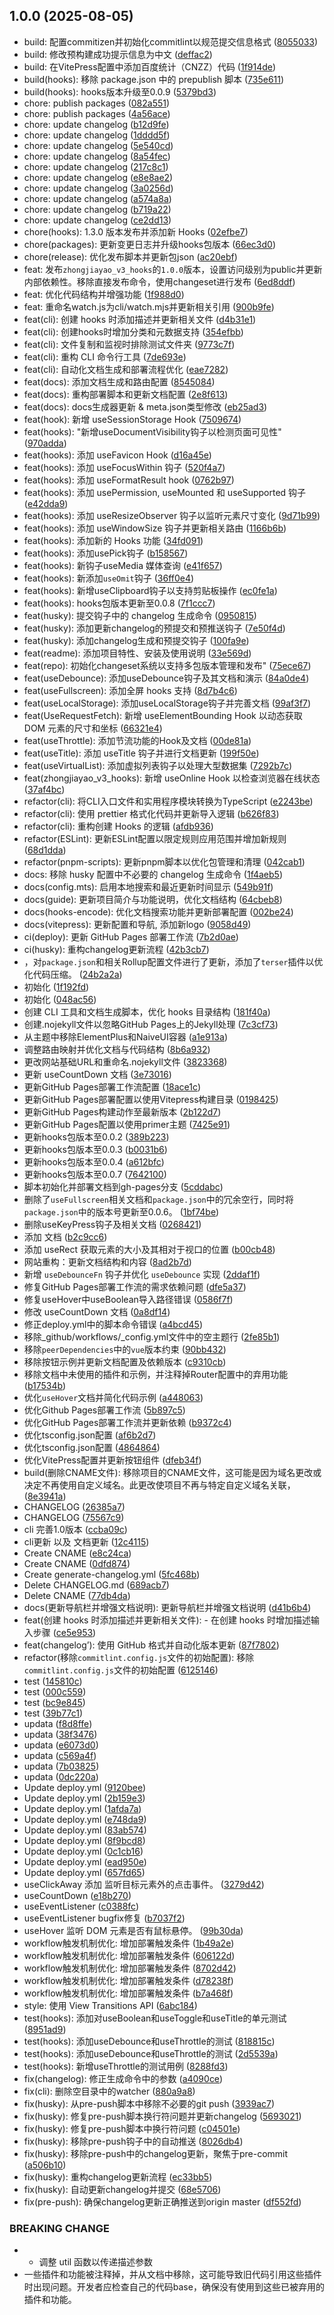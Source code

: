## 1.0.0 (2025-08-05)

* build: 配置commitizen并初始化commitlint以规范提交信息格式 ([8055033](https://github.com/zjydipingxian/hooks-encode/commit/8055033))
* build: 修改预构建成功提示信息为中文 ([deffac2](https://github.com/zjydipingxian/hooks-encode/commit/deffac2))
* build: 在VitePress配置中添加百度统计（CNZZ）代码 ([1f914de](https://github.com/zjydipingxian/hooks-encode/commit/1f914de))
* build(hooks): 移除 package.json 中的 prepublish 脚本 ([735e611](https://github.com/zjydipingxian/hooks-encode/commit/735e611))
* build(hooks): hooks版本升级至0.0.9 ([5379bd3](https://github.com/zjydipingxian/hooks-encode/commit/5379bd3))
* chore: publish packages ([082a551](https://github.com/zjydipingxian/hooks-encode/commit/082a551))
* chore: publish packages ([4a56ace](https://github.com/zjydipingxian/hooks-encode/commit/4a56ace))
* chore: update changelog ([b12d9fe](https://github.com/zjydipingxian/hooks-encode/commit/b12d9fe))
* chore: update changelog ([1dddd5f](https://github.com/zjydipingxian/hooks-encode/commit/1dddd5f))
* chore: update changelog ([5e540cd](https://github.com/zjydipingxian/hooks-encode/commit/5e540cd))
* chore: update changelog ([8a54fec](https://github.com/zjydipingxian/hooks-encode/commit/8a54fec))
* chore: update changelog ([217c8c1](https://github.com/zjydipingxian/hooks-encode/commit/217c8c1))
* chore: update changelog ([e8e8ae2](https://github.com/zjydipingxian/hooks-encode/commit/e8e8ae2))
* chore: update changelog ([3a0256d](https://github.com/zjydipingxian/hooks-encode/commit/3a0256d))
* chore: update changelog ([a574a8a](https://github.com/zjydipingxian/hooks-encode/commit/a574a8a))
* chore: update changelog ([b719a22](https://github.com/zjydipingxian/hooks-encode/commit/b719a22))
* chore: update changelog ([ce2dd13](https://github.com/zjydipingxian/hooks-encode/commit/ce2dd13))
* chore(hooks): 1.3.0 版本发布并添加新 Hooks ([02efbe7](https://github.com/zjydipingxian/hooks-encode/commit/02efbe7))
* chore(packages): 更新变更日志并升级hooks包版本 ([66ec3d0](https://github.com/zjydipingxian/hooks-encode/commit/66ec3d0))
* chore(release): 优化发布脚本并更新包json ([ac20ebf](https://github.com/zjydipingxian/hooks-encode/commit/ac20ebf))
* feat: 发布`zhongjiayao_v3_hooks`的`1.0.0`版本，设置访问级别为public并更新内部依赖性。移除直接发布命令，使用changeset进行发布 ([6ed8ddf](https://github.com/zjydipingxian/hooks-encode/commit/6ed8ddf))
* feat: 优化代码结构并增强功能 ([1f988d0](https://github.com/zjydipingxian/hooks-encode/commit/1f988d0))
* feat: 重命名watch.js为cli/watch.mjs并更新相关引用 ([900b9fe](https://github.com/zjydipingxian/hooks-encode/commit/900b9fe))
* feat(cli): 创建 hooks 时添加描述并更新相关文件 ([d4b31e1](https://github.com/zjydipingxian/hooks-encode/commit/d4b31e1))
* feat(cli): 创建hooks时增加分类和元数据支持 ([354efbb](https://github.com/zjydipingxian/hooks-encode/commit/354efbb))
* feat(cli): 文件复制和监视时排除测试文件夹 ([9773c7f](https://github.com/zjydipingxian/hooks-encode/commit/9773c7f))
* feat(cli): 重构 CLI 命令行工具 ([7de693e](https://github.com/zjydipingxian/hooks-encode/commit/7de693e))
* feat(cli): 自动化文档生成和部署流程优化 ([eae7282](https://github.com/zjydipingxian/hooks-encode/commit/eae7282))
* feat(docs): 添加文档生成和路由配置 ([8545084](https://github.com/zjydipingxian/hooks-encode/commit/8545084))
* feat(docs): 重构部署脚本和更新文档配置 ([2e8f613](https://github.com/zjydipingxian/hooks-encode/commit/2e8f613))
* feat(docs): docs生成器更新 & meta.json类型修改 ([eb25ad3](https://github.com/zjydipingxian/hooks-encode/commit/eb25ad3))
* feat(hook): 新增 useSessionStorage Hook ([7509674](https://github.com/zjydipingxian/hooks-encode/commit/7509674))
* feat(hooks): "新增useDocumentVisibility钩子以检测页面可见性" ([970adda](https://github.com/zjydipingxian/hooks-encode/commit/970adda))
* feat(hooks): 添加 useFavicon Hook ([d16a45e](https://github.com/zjydipingxian/hooks-encode/commit/d16a45e))
* feat(hooks): 添加 useFocusWithin 钩子 ([520f4a7](https://github.com/zjydipingxian/hooks-encode/commit/520f4a7))
* feat(hooks): 添加 useFormatResult hook ([0762b97](https://github.com/zjydipingxian/hooks-encode/commit/0762b97))
* feat(hooks): 添加 usePermission, useMounted 和 useSupported 钩子 ([e42dda9](https://github.com/zjydipingxian/hooks-encode/commit/e42dda9))
* feat(hooks): 添加 useResizeObserver 钩子以监听元素尺寸变化 ([9d71b99](https://github.com/zjydipingxian/hooks-encode/commit/9d71b99))
* feat(hooks): 添加 useWindowSize 钩子并更新相关路由 ([1166b6b](https://github.com/zjydipingxian/hooks-encode/commit/1166b6b))
* feat(hooks): 添加新的 Hooks 功能 ([34fd091](https://github.com/zjydipingxian/hooks-encode/commit/34fd091))
* feat(hooks): 添加usePick钩子 ([b158567](https://github.com/zjydipingxian/hooks-encode/commit/b158567))
* feat(hooks): 新钩子useMedia 媒体查询 ([e41f657](https://github.com/zjydipingxian/hooks-encode/commit/e41f657))
* feat(hooks): 新添加`useOmit`钩子 ([36ff0e4](https://github.com/zjydipingxian/hooks-encode/commit/36ff0e4))
* feat(hooks): 新增useClipboard钩子以支持剪贴板操作 ([ec0fe1a](https://github.com/zjydipingxian/hooks-encode/commit/ec0fe1a))
* feat(hooks): hooks包版本更新至0.0.8 ([7f1ccc7](https://github.com/zjydipingxian/hooks-encode/commit/7f1ccc7))
* feat(husky): 提交钩子中的 changelog 生成命令 ([0950815](https://github.com/zjydipingxian/hooks-encode/commit/0950815))
* feat(husky): 添加更新changelog的预提交和预推送钩子 ([7e50f4d](https://github.com/zjydipingxian/hooks-encode/commit/7e50f4d))
* feat(husky): 添加changelog生成和预提交钩子 ([100fa9e](https://github.com/zjydipingxian/hooks-encode/commit/100fa9e))
* feat(readme): 添加项目特性、安装及使用说明 ([33e569d](https://github.com/zjydipingxian/hooks-encode/commit/33e569d))
* feat(repo): 初始化changeset系统以支持多包版本管理和发布" ([75ece67](https://github.com/zjydipingxian/hooks-encode/commit/75ece67))
* feat(useDebounce): 添加useDebounce钩子及其文档和演示 ([84a0de4](https://github.com/zjydipingxian/hooks-encode/commit/84a0de4))
* feat(useFullscreen): 添加全屏 hooks 支持 ([8d7b4c6](https://github.com/zjydipingxian/hooks-encode/commit/8d7b4c6))
* feat(useLocalStorage): 添加useLocalStorage钩子并完善文档 ([99af3f7](https://github.com/zjydipingxian/hooks-encode/commit/99af3f7))
* feat(UseRequestFetch): 新增 useElementBounding Hook 以动态获取 DOM 元素的尺寸和坐标 ([66321e4](https://github.com/zjydipingxian/hooks-encode/commit/66321e4))
* feat(useThrottle): 添加节流功能的Hook及文档 ([00de81a](https://github.com/zjydipingxian/hooks-encode/commit/00de81a))
* feat(useTitle): 添加 useTitle 钩子并进行文档更新 ([199f50e](https://github.com/zjydipingxian/hooks-encode/commit/199f50e))
* feat(useVirtualList): 添加虚拟列表钩子以处理大型数据集 ([7292b7c](https://github.com/zjydipingxian/hooks-encode/commit/7292b7c))
* feat(zhongjiayao_v3_hooks): 新增 useOnline Hook 以检查浏览器在线状态 ([37af4bc](https://github.com/zjydipingxian/hooks-encode/commit/37af4bc))
* refactor(cli): 将CLI入口文件和实用程序模块转换为TypeScript ([e2243be](https://github.com/zjydipingxian/hooks-encode/commit/e2243be))
* refactor(cli): 使用 prettier 格式化代码并更新导入逻辑 ([b626f83](https://github.com/zjydipingxian/hooks-encode/commit/b626f83))
* refactor(cli): 重构创建 Hooks 的逻辑 ([afdb936](https://github.com/zjydipingxian/hooks-encode/commit/afdb936))
* refactor(ESLint): 更新ESLint配置以限定规则应用范围并增加新规则 ([68d1dda](https://github.com/zjydipingxian/hooks-encode/commit/68d1dda))
* refactor(pnpm-scripts): 更新pnpm脚本以优化包管理和清理 ([042cab1](https://github.com/zjydipingxian/hooks-encode/commit/042cab1))
* docs: 移除 husky 配置中不必要的 changelog 生成命令 ([1f4aeb5](https://github.com/zjydipingxian/hooks-encode/commit/1f4aeb5))
* docs(config.mts): 启用本地搜索和最近更新时间显示 ([549b91f](https://github.com/zjydipingxian/hooks-encode/commit/549b91f))
* docs(guide): 更新项目简介与功能说明，优化文档结构 ([64cbeb8](https://github.com/zjydipingxian/hooks-encode/commit/64cbeb8))
* docs(hooks-encode): 优化文档搜索功能并更新部署配置 ([002be24](https://github.com/zjydipingxian/hooks-encode/commit/002be24))
* docs(vitepress): 更新配置和导航, 添加新logo ([9058d49](https://github.com/zjydipingxian/hooks-encode/commit/9058d49))
* ci(deploy): 更新 GitHub Pages 部署工作流 ([7b2d0ae](https://github.com/zjydipingxian/hooks-encode/commit/7b2d0ae))
* ci(husky): 重构changelog更新流程 ([42b3cb7](https://github.com/zjydipingxian/hooks-encode/commit/42b3cb7))
* ，对`package.json`和相关Rollup配置文件进行了更新，添加了`terser`插件以优化代码压缩。 ([24b2a2a](https://github.com/zjydipingxian/hooks-encode/commit/24b2a2a))
* 初始化 ([1f192fd](https://github.com/zjydipingxian/hooks-encode/commit/1f192fd))
* 初始化 ([048ac56](https://github.com/zjydipingxian/hooks-encode/commit/048ac56))
* 创建 CLI 工具和文档生成脚本，优化 hooks 目录结构 ([181f40a](https://github.com/zjydipingxian/hooks-encode/commit/181f40a))
* 创建.nojekyll文件以忽略GitHub Pages上的Jekyll处理 ([7c3cf73](https://github.com/zjydipingxian/hooks-encode/commit/7c3cf73))
* 从主题中移除ElementPlus和NaiveUI容器 ([a1e913a](https://github.com/zjydipingxian/hooks-encode/commit/a1e913a))
* 调整路由映射并优化文档与代码结构 ([8b6a932](https://github.com/zjydipingxian/hooks-encode/commit/8b6a932))
* 更改网站基础URL和重命名.nojekyll文件 ([3823368](https://github.com/zjydipingxian/hooks-encode/commit/3823368))
* 更新  useCountDown 文档 ([3e73016](https://github.com/zjydipingxian/hooks-encode/commit/3e73016))
* 更新GitHub Pages部署工作流配置 ([18ace1c](https://github.com/zjydipingxian/hooks-encode/commit/18ace1c))
* 更新GitHub Pages部署配置以使用Vitepress构建目录 ([0198425](https://github.com/zjydipingxian/hooks-encode/commit/0198425))
* 更新GitHub Pages构建动作至最新版本 ([2b122d7](https://github.com/zjydipingxian/hooks-encode/commit/2b122d7))
* 更新GitHub Pages配置以使用primer主题 ([7425e91](https://github.com/zjydipingxian/hooks-encode/commit/7425e91))
* 更新hooks包版本至0.0.2 ([389b223](https://github.com/zjydipingxian/hooks-encode/commit/389b223))
* 更新hooks包版本至0.0.3 ([b0031b6](https://github.com/zjydipingxian/hooks-encode/commit/b0031b6))
* 更新hooks包版本至0.0.4 ([a612bfc](https://github.com/zjydipingxian/hooks-encode/commit/a612bfc))
* 更新hooks包版本至0.0.7 ([7642100](https://github.com/zjydipingxian/hooks-encode/commit/7642100))
* 脚本初始化并部署文档到gh-pages分支 ([5cddabc](https://github.com/zjydipingxian/hooks-encode/commit/5cddabc))
* 删除了`useFullscreen`相关文档和`package.json`中的冗余空行，同时将`package.json`中的版本号更新至0.0.6。 ([1bf74be](https://github.com/zjydipingxian/hooks-encode/commit/1bf74be))
* 删除useKeyPress钩子及相关文档 ([0268421](https://github.com/zjydipingxian/hooks-encode/commit/0268421))
* 添加 文档 ([b2c9cc6](https://github.com/zjydipingxian/hooks-encode/commit/b2c9cc6))
* 添加 useRect  获取元素的大小及其相对于视口的位置 ([b00cb48](https://github.com/zjydipingxian/hooks-encode/commit/b00cb48))
* 网站重构：更新文档结构和内容 ([8ad2b7d](https://github.com/zjydipingxian/hooks-encode/commit/8ad2b7d))
* 新增 `useDebounceFn` 钩子并优化 `useDebounce` 实现 ([2ddaf1f](https://github.com/zjydipingxian/hooks-encode/commit/2ddaf1f))
* 修复GitHub Pages部署工作流的需求依赖问题 ([dfe5a37](https://github.com/zjydipingxian/hooks-encode/commit/dfe5a37))
* 修复useHover中useBoolean导入路径错误 ([0586f7f](https://github.com/zjydipingxian/hooks-encode/commit/0586f7f))
* 修改 useCountDown 文档 ([0a8df14](https://github.com/zjydipingxian/hooks-encode/commit/0a8df14))
* 修正deploy.yml中的脚本命令错误 ([a4bcd45](https://github.com/zjydipingxian/hooks-encode/commit/a4bcd45))
* 移除_github/workflows/_config.yml文件中的空主题行 ([2fe85b1](https://github.com/zjydipingxian/hooks-encode/commit/2fe85b1))
* 移除`peerDependencies`中的`vue`版本约束 ([90bb432](https://github.com/zjydipingxian/hooks-encode/commit/90bb432))
* 移除按钮示例并更新文档配置及依赖版本 ([c9310cb](https://github.com/zjydipingxian/hooks-encode/commit/c9310cb))
* 移除文档中未使用的插件和示例，并注释掉Router配置中的弃用功能 ([b17534b](https://github.com/zjydipingxian/hooks-encode/commit/b17534b))
* 优化`useHover`文档并简化代码示例 ([a448063](https://github.com/zjydipingxian/hooks-encode/commit/a448063))
* 优化Github Pages部署工作流 ([5b897c5](https://github.com/zjydipingxian/hooks-encode/commit/5b897c5))
* 优化GitHub Pages部署工作流并更新依赖 ([b9372c4](https://github.com/zjydipingxian/hooks-encode/commit/b9372c4))
* 优化tsconfig.json配置 ([af6b2d7](https://github.com/zjydipingxian/hooks-encode/commit/af6b2d7))
* 优化tsconfig.json配置 ([4864864](https://github.com/zjydipingxian/hooks-encode/commit/4864864))
* 优化VitePress配置并更新按钮组件 ([dfeb34f](https://github.com/zjydipingxian/hooks-encode/commit/dfeb34f))
* build(删除CNAME文件): 移除项目的CNAME文件，这可能是因为域名更改或决定不再使用自定义域名。此更改使项目不再与特定自定义域名关联， ([8e3941a](https://github.com/zjydipingxian/hooks-encode/commit/8e3941a))
* CHANGELOG ([26385a7](https://github.com/zjydipingxian/hooks-encode/commit/26385a7))
* CHANGELOG ([75567c9](https://github.com/zjydipingxian/hooks-encode/commit/75567c9))
* cli 完善1.0版本 ([ccba09c](https://github.com/zjydipingxian/hooks-encode/commit/ccba09c))
* cli更新 以及 文档更新 ([12c4115](https://github.com/zjydipingxian/hooks-encode/commit/12c4115))
* Create CNAME ([e8c24ca](https://github.com/zjydipingxian/hooks-encode/commit/e8c24ca))
* Create CNAME ([0dfd874](https://github.com/zjydipingxian/hooks-encode/commit/0dfd874))
* Create generate-changelog.yml ([5fc468b](https://github.com/zjydipingxian/hooks-encode/commit/5fc468b))
* Delete CHANGELOG.md ([689acb7](https://github.com/zjydipingxian/hooks-encode/commit/689acb7))
* Delete CNAME ([77db4da](https://github.com/zjydipingxian/hooks-encode/commit/77db4da))
* docs(更新导航栏并增强文档说明): 更新导航栏并增强文档说明 ([d41b6b4](https://github.com/zjydipingxian/hooks-encode/commit/d41b6b4))
* feat(创建 hooks 时添加描述并更新相关文件): - 在创建 hooks 时增加描述输入步骤 ([ce5e953](https://github.com/zjydipingxian/hooks-encode/commit/ce5e953))
* feat(changelog’): 使用 GitHub 格式并自动化版本更新 ([87f7802](https://github.com/zjydipingxian/hooks-encode/commit/87f7802))
* refactor(移除`commitlint.config.js`文件的初始配置): 移除`commitlint.config.js`文件的初始配置 ([6125146](https://github.com/zjydipingxian/hooks-encode/commit/6125146))
* test ([145810c](https://github.com/zjydipingxian/hooks-encode/commit/145810c))
* test ([000c559](https://github.com/zjydipingxian/hooks-encode/commit/000c559))
* test ([bc9e845](https://github.com/zjydipingxian/hooks-encode/commit/bc9e845))
* test ([39b77c1](https://github.com/zjydipingxian/hooks-encode/commit/39b77c1))
* updata ([f8d8ffe](https://github.com/zjydipingxian/hooks-encode/commit/f8d8ffe))
* updata ([38f3476](https://github.com/zjydipingxian/hooks-encode/commit/38f3476))
* updata ([e6073d0](https://github.com/zjydipingxian/hooks-encode/commit/e6073d0))
* updata ([c569a4f](https://github.com/zjydipingxian/hooks-encode/commit/c569a4f))
* updata ([7b03825](https://github.com/zjydipingxian/hooks-encode/commit/7b03825))
* updata ([0dc220a](https://github.com/zjydipingxian/hooks-encode/commit/0dc220a))
* Update deploy.yml ([9120bee](https://github.com/zjydipingxian/hooks-encode/commit/9120bee))
* Update deploy.yml ([2b159e3](https://github.com/zjydipingxian/hooks-encode/commit/2b159e3))
* Update deploy.yml ([1afda7a](https://github.com/zjydipingxian/hooks-encode/commit/1afda7a))
* Update deploy.yml ([e748da9](https://github.com/zjydipingxian/hooks-encode/commit/e748da9))
* Update deploy.yml ([83ab574](https://github.com/zjydipingxian/hooks-encode/commit/83ab574))
* Update deploy.yml ([8f9bcd8](https://github.com/zjydipingxian/hooks-encode/commit/8f9bcd8))
* Update deploy.yml ([0c1cb16](https://github.com/zjydipingxian/hooks-encode/commit/0c1cb16))
* Update deploy.yml ([ead950e](https://github.com/zjydipingxian/hooks-encode/commit/ead950e))
* Update deploy.yml ([657fd65](https://github.com/zjydipingxian/hooks-encode/commit/657fd65))
* useClickAway  添加 监听目标元素外的点击事件。 ([3279d42](https://github.com/zjydipingxian/hooks-encode/commit/3279d42))
* useCountDown ([e18b270](https://github.com/zjydipingxian/hooks-encode/commit/e18b270))
* useEventListener ([c0388fc](https://github.com/zjydipingxian/hooks-encode/commit/c0388fc))
* useEventListener bugfix修复 ([b7037f2](https://github.com/zjydipingxian/hooks-encode/commit/b7037f2))
* useHover  监听 DOM 元素是否有鼠标悬停。 ([99b30da](https://github.com/zjydipingxian/hooks-encode/commit/99b30da))
* workflow触发机制优化: 增加部署触发条件 ([1b49a2e](https://github.com/zjydipingxian/hooks-encode/commit/1b49a2e))
* workflow触发机制优化: 增加部署触发条件 ([606122d](https://github.com/zjydipingxian/hooks-encode/commit/606122d))
* workflow触发机制优化: 增加部署触发条件 ([8702d42](https://github.com/zjydipingxian/hooks-encode/commit/8702d42))
* workflow触发机制优化: 增加部署触发条件 ([d78238f](https://github.com/zjydipingxian/hooks-encode/commit/d78238f))
* workflow触发机制优化: 增加部署触发条件 ([b7a468f](https://github.com/zjydipingxian/hooks-encode/commit/b7a468f))
* style: 使用 View Transitions API ([6abc184](https://github.com/zjydipingxian/hooks-encode/commit/6abc184))
* test(hooks): 添加对useBoolean和useToggle和useTitle的单元测试 ([8951ad9](https://github.com/zjydipingxian/hooks-encode/commit/8951ad9))
* test(hooks): 添加useDebounce和useThrottle的测试 ([818815c](https://github.com/zjydipingxian/hooks-encode/commit/818815c))
* test(hooks): 添加useDebounce和useThrottle的测试 ([2d5539a](https://github.com/zjydipingxian/hooks-encode/commit/2d5539a))
* test(hooks): 新增useThrottle的测试用例 ([8288fd3](https://github.com/zjydipingxian/hooks-encode/commit/8288fd3))
* fix(changelog): 修正生成命令中的参数 ([a4090ce](https://github.com/zjydipingxian/hooks-encode/commit/a4090ce))
* fix(cli): 删除空目录中的watcher ([880a9a8](https://github.com/zjydipingxian/hooks-encode/commit/880a9a8))
* fix(husky): 从pre-push脚本中移除不必要的git push ([3939ac7](https://github.com/zjydipingxian/hooks-encode/commit/3939ac7))
* fix(husky): 修复pre-push脚本换行符问题并更新changelog ([5693021](https://github.com/zjydipingxian/hooks-encode/commit/5693021))
* fix(husky): 修复pre-push脚本中换行符问题 ([c04501e](https://github.com/zjydipingxian/hooks-encode/commit/c04501e))
* fix(husky): 移除pre-push钩子中的自动推送 ([8026db4](https://github.com/zjydipingxian/hooks-encode/commit/8026db4))
* fix(husky): 移除pre-push中的changelog更新，聚焦于pre-commit ([a506b10](https://github.com/zjydipingxian/hooks-encode/commit/a506b10))
* fix(husky): 重构changelog更新流程 ([ec33bb5](https://github.com/zjydipingxian/hooks-encode/commit/ec33bb5))
* fix(husky): 自动更新changelog并提交 ([68e5706](https://github.com/zjydipingxian/hooks-encode/commit/68e5706))
* fix(pre-push): 确保changelog更新正确推送到origin master ([df552fd](https://github.com/zjydipingxian/hooks-encode/commit/df552fd))


### BREAKING CHANGE

* - 调整 util 函数以传递描述参数
* 一些插件和功能被注释掉，并从文档中移除，这可能导致旧代码引用这些插件时出现问题。开发者应检查自己的代码base，确保没有使用到这些已被弃用的插件和功能。


